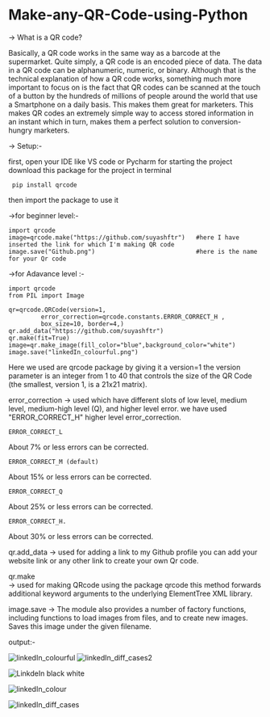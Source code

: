 # Make-any-QR-Code-using-Python
-> What is a QR code?

Basically, a QR code works in the same way as a barcode at the supermarket. Quite simply, a QR code is an encoded piece of data. The data in a QR code can be alphanumeric, numeric, or binary. Although that is the technical explanation of how a QR code works, something much more important to focus on is the fact that QR codes can be scanned at the touch of a button by the hundreds of millions of people around the world that use a Smartphone on a daily basis. This makes them great for marketers. This makes QR codes an extremely simple way to access stored information in an instant which in turn, makes them a perfect solution to conversion-hungry marketers.

-> Setup:-

first, open your IDE like VS code or Pycharm for starting the project download this package for the project in terminal

     pip install qrcode
then import the package to use it

->for beginner level:-

    import qrcode
    image=qrcode.make("https://github.com/suyashftr")   #here I have inserted the link for which I'm making QR code
    image.save("Github.png")                            #here is the name for your Qr code 
->for Adavance level :-

    import qrcode
    from PIL import Image

    qr=qrcode.QRCode(version=1,
             error_correction=qrcode.constants.ERROR_CORRECT_H ,
             box_size=10, border=4,)
    qr.add_data("https://github.com/suyashftr")
    qr.make(fit=True)
    image=qr.make_image(fill_color="blue",background_color="white")
    image.save("linkedIn_colourful.png")
    
Here we used are qrcode package by giving it a version=1 the version parameter is an integer from 1 to 40 that controls the size of the QR Code (the smallest, version 1, is a 21x21 matrix).

error_correction 
-> used which have different slots of low level, medium level, medium-high level (Q), and higher level error. we have used "ERROR_CORRECT_H" higher level error_correction.

    ERROR_CORRECT_L
About 7% or less errors can be corrected.

    ERROR_CORRECT_M (default)
About 15% or less errors can be corrected.

    ERROR_CORRECT_Q
About 25% or less errors can be corrected.

    ERROR_CORRECT_H.
About 30% or less errors can be corrected.

qr.add_data 
-> used for adding a link to my Github profile you can add your website link or any other link to create your own Qr code.

qr.make  
-> used for making QRcode using the package qrcode this method forwards additional keyword arguments to the underlying ElementTree XML library.

image.save
-> The module also provides a number of factory functions, including functions to load images from files, and to create new images. Saves this image under the given filename.

output:-


![linkedIn_colourful](https://github.com/suyashstr/Make-any-QR-Code-using-Python/assets/141958076/9cb476b4-99b0-499e-9f80-edb1360ff613) ![linkedIn_diff_cases2](https://github.com/suyashstr/Make-any-QR-Code-using-Python/assets/141958076/0ada9ff3-3e41-44f2-851a-ea0af2c3ce5b)

![LinkdeIn black   white](https://github.com/suyashstr/Make-any-QR-Code-using-Python/assets/141958076/b29fa50a-9457-46f7-956d-237def8eebb7)

![linkedIn_colour](https://github.com/suyashstr/Make-any-QR-Code-using-Python/assets/141958076/22ebf419-f310-40ce-ac37-11518b8140fb)

![linkedIn_diff_cases](https://github.com/suyashstr/Make-any-QR-Code-using-Python/assets/141958076/7c19a3e8-2f23-46db-a7ff-218229cfb842)
